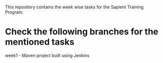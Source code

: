 This repository contains the week wise tasks for the Sapient Training Program.

# Check the following branches for the mentioned tasks

week1 - Maven project built using Jenkins